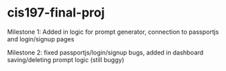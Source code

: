 # cis197-final-proj

Milestone 1: Added in logic for prompt generator, connection to passportjs and login/signup pages 

Milestone 2: fixed passportjs/login/signup bugs, added in dashboard saving/deleting prompt logic (still buggy)
